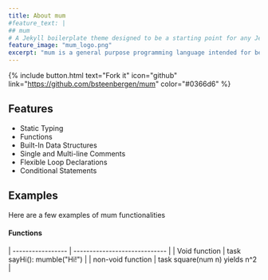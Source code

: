 ```yaml
---
title: About mum
#feature_text: |
## mum
# A Jekyll boilerplate theme designed to be a starting point for any Jekyll website
feature_image: "mum_logo.png"
excerpt: "mum is a general purpose programming language intended for beginner to intermediate programmers"
---
```


{% include button.html text="Fork it" icon="github" link="https://github.com/bsteenbergen/mum" color="#0366d6" %}

## Features

- Static Typing
- Functions
- Built-In Data Structures
- Single and Multi-line Comments
- Flexible Loop Declarations
- Conditional Statements

## Examples

Here are a few examples of mum functionalities

#### Functions

| ----------------- | ----------------------------- |
| Void function | task sayHi(): mumble("Hi!") |
| non-void function | task square(num n) yields n^2 |
